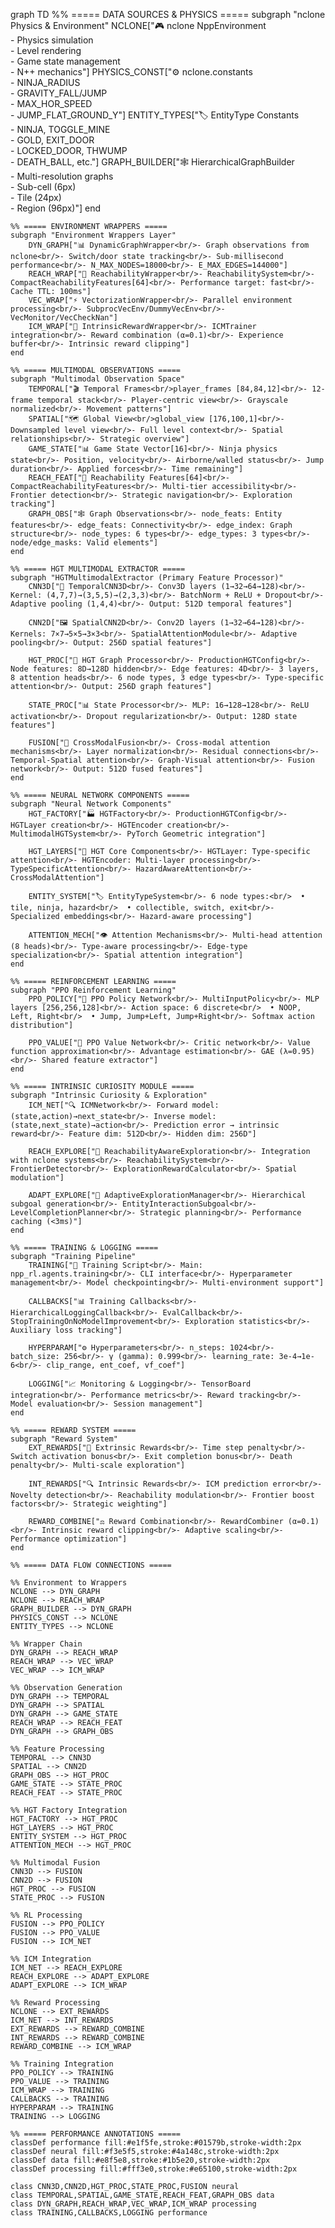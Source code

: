 graph TD
    %% ===== DATA SOURCES & PHYSICS =====
    subgraph "nclone Physics & Environment"
        NCLONE["🎮 nclone NppEnvironment<br/>- Physics simulation<br/>- Level rendering<br/>- Game state management<br/>- N++ mechanics"]
        PHYSICS_CONST["⚙️ nclone.constants<br/>- NINJA_RADIUS<br/>- GRAVITY_FALL/JUMP<br/>- MAX_HOR_SPEED<br/>- JUMP_FLAT_GROUND_Y"]
        ENTITY_TYPES["🏷️ EntityType Constants<br/>- NINJA, TOGGLE_MINE<br/>- GOLD, EXIT_DOOR<br/>- LOCKED_DOOR, THWUMP<br/>- DEATH_BALL, etc."]
        GRAPH_BUILDER["🕸️ HierarchicalGraphBuilder<br/>- Multi-resolution graphs<br/>- Sub-cell (6px)<br/>- Tile (24px)<br/>- Region (96px)"]
    end

    %% ===== ENVIRONMENT WRAPPERS =====
    subgraph "Environment Wrappers Layer"
        DYN_GRAPH["📊 DynamicGraphWrapper<br/>- Graph observations from nclone<br/>- Switch/door state tracking<br/>- Sub-millisecond performance<br/>- N_MAX_NODES=18000<br/>- E_MAX_EDGES=144000"]
        REACH_WRAP["🎯 ReachabilityWrapper<br/>- ReachabilitySystem<br/>- CompactReachabilityFeatures[64]<br/>- Performance target: fast<br/>- Cache TTL: 100ms"]
        VEC_WRAP["⚡ VectorizationWrapper<br/>- Parallel environment processing<br/>- SubprocVecEnv/DummyVecEnv<br/>- VecMonitor/VecCheckNan"]
        ICM_WRAP["🎁 IntrinsicRewardWrapper<br/>- ICMTrainer integration<br/>- Reward combination (α=0.1)<br/>- Experience buffer<br/>- Intrinsic reward clipping"]
    end

    %% ===== MULTIMODAL OBSERVATIONS =====
    subgraph "Multimodal Observation Space"
        TEMPORAL["🎬 Temporal Frames<br/>player_frames [84,84,12]<br/>- 12-frame temporal stack<br/>- Player-centric view<br/>- Grayscale normalized<br/>- Movement patterns"]
        SPATIAL["🗺️ Global View<br/>global_view [176,100,1]<br/>- Downsampled level view<br/>- Full level context<br/>- Spatial relationships<br/>- Strategic overview"]
        GAME_STATE["📊 Game State Vector[16]<br/>- Ninja physics state<br/>- Position, velocity<br/>- Airborne/walled status<br/>- Jump duration<br/>- Applied forces<br/>- Time remaining"]
        REACH_FEAT["🎯 Reachability Features[64]<br/>- CompactReachabilityFeatures<br/>- Multi-tier accessibility<br/>- Frontier detection<br/>- Strategic navigation<br/>- Exploration tracking"]
        GRAPH_OBS["🕸️ Graph Observations<br/>- node_feats: Entity features<br/>- edge_feats: Connectivity<br/>- edge_index: Graph structure<br/>- node_types: 6 types<br/>- edge_types: 3 types<br/>- node/edge_masks: Valid elements"]
    end

    %% ===== HGT MULTIMODAL EXTRACTOR =====
    subgraph "HGTMultimodalExtractor (Primary Feature Processor)"
        CNN3D["🎦 TemporalCNN3D<br/>- Conv3D layers (1→32→64→128)<br/>- Kernel: (4,7,7)→(3,5,5)→(2,3,3)<br/>- BatchNorm + ReLU + Dropout<br/>- Adaptive pooling (1,4,4)<br/>- Output: 512D temporal features"]
        
        CNN2D["🖼️ SpatialCNN2D<br/>- Conv2D layers (1→32→64→128)<br/>- Kernels: 7×7→5×5→3×3<br/>- SpatialAttentionModule<br/>- Adaptive pooling<br/>- Output: 256D spatial features"]
        
        HGT_PROC["🧠 HGT Graph Processor<br/>- ProductionHGTConfig<br/>- Node features: 8D→128D hidden<br/>- Edge features: 4D<br/>- 3 layers, 8 attention heads<br/>- 6 node types, 3 edge types<br/>- Type-specific attention<br/>- Output: 256D graph features"]
        
        STATE_PROC["📊 State Processor<br/>- MLP: 16→128→128<br/>- ReLU activation<br/>- Dropout regularization<br/>- Output: 128D state features"]
        
        FUSION["🔗 CrossModalFusion<br/>- Cross-modal attention mechanisms<br/>- Layer normalization<br/>- Residual connections<br/>- Temporal-Spatial attention<br/>- Graph-Visual attention<br/>- Fusion network<br/>- Output: 512D fused features"]
    end

    %% ===== NEURAL NETWORK COMPONENTS =====
    subgraph "Neural Network Components"
        HGT_FACTORY["🏭 HGTFactory<br/>- ProductionHGTConfig<br/>- HGTLayer creation<br/>- HGTEncoder creation<br/>- MultimodalHGTSystem<br/>- PyTorch Geometric integration"]
        
        HGT_LAYERS["🧩 HGT Core Components<br/>- HGTLayer: Type-specific attention<br/>- HGTEncoder: Multi-layer processing<br/>- TypeSpecificAttention<br/>- HazardAwareAttention<br/>- CrossModalAttention"]
        
        ENTITY_SYSTEM["🏷️ EntityTypeSystem<br/>- 6 node types:<br/>  • tile, ninja, hazard<br/>  • collectible, switch, exit<br/>- Specialized embeddings<br/>- Hazard-aware processing"]
        
        ATTENTION_MECH["👁️ Attention Mechanisms<br/>- Multi-head attention (8 heads)<br/>- Type-aware processing<br/>- Edge-type specialization<br/>- Spatial attention integration"]
    end

    %% ===== REINFORCEMENT LEARNING =====
    subgraph "PPO Reinforcement Learning"
        PPO_POLICY["🎯 PPO Policy Network<br/>- MultiInputPolicy<br/>- MLP layers [256,256,128]<br/>- Action space: 6 discrete<br/>  • NOOP, Left, Right<br/>  • Jump, Jump+Left, Jump+Right<br/>- Softmax action distribution"]
        
        PPO_VALUE["💎 PPO Value Network<br/>- Critic network<br/>- Value function approximation<br/>- Advantage estimation<br/>- GAE (λ=0.95)<br/>- Shared feature extractor"]
    end

    %% ===== INTRINSIC CURIOSITY MODULE =====
    subgraph "Intrinsic Curiosity & Exploration"
        ICM_NET["🔍 ICMNetwork<br/>- Forward model: (state,action)→next_state<br/>- Inverse model: (state,next_state)→action<br/>- Prediction error → intrinsic reward<br/>- Feature dim: 512D<br/>- Hidden dim: 256D"]
        
        REACH_EXPLORE["🎯 ReachabilityAwareExploration<br/>- Integration with nclone systems<br/>- ReachabilitySystem<br/>- FrontierDetector<br/>- ExplorationRewardCalculator<br/>- Spatial modulation"]
        
        ADAPT_EXPLORE["🧭 AdaptiveExplorationManager<br/>- Hierarchical subgoal generation<br/>- EntityInteractionSubgoal<br/>- LevelCompletionPlanner<br/>- Strategic planning<br/>- Performance caching (<3ms)"]
    end

    %% ===== TRAINING & LOGGING =====
    subgraph "Training Pipeline"
        TRAINING["🚀 Training Script<br/>- Main: npp_rl.agents.training<br/>- CLI interface<br/>- Hyperparameter management<br/>- Model checkpointing<br/>- Multi-environment support"]
        
        CALLBACKS["📊 Training Callbacks<br/>- HierarchicalLoggingCallback<br/>- EvalCallback<br/>- StopTrainingOnNoModelImprovement<br/>- Exploration statistics<br/>- Auxiliary loss tracking"]
        
        HYPERPARAM["⚙️ Hyperparameters<br/>- n_steps: 1024<br/>- batch_size: 256<br/>- γ (gamma): 0.999<br/>- learning_rate: 3e-4→1e-6<br/>- clip_range, ent_coef, vf_coef"]
        
        LOGGING["📈 Monitoring & Logging<br/>- TensorBoard integration<br/>- Performance metrics<br/>- Reward tracking<br/>- Model evaluation<br/>- Session management"]
    end

    %% ===== REWARD SYSTEM =====
    subgraph "Reward System"
        EXT_REWARDS["🎁 Extrinsic Rewards<br/>- Time step penalty<br/>- Switch activation bonus<br/>- Exit completion bonus<br/>- Death penalty<br/>- Multi-scale exploration"]
        
        INT_REWARDS["🔍 Intrinsic Rewards<br/>- ICM prediction error<br/>- Novelty detection<br/>- Reachability modulation<br/>- Frontier boost factors<br/>- Strategic weighting"]
        
        REWARD_COMBINE["⚖️ Reward Combination<br/>- RewardCombiner (α=0.1)<br/>- Intrinsic reward clipping<br/>- Adaptive scaling<br/>- Performance optimization"]
    end

    %% ===== DATA FLOW CONNECTIONS =====
    
    %% Environment to Wrappers
    NCLONE --> DYN_GRAPH
    NCLONE --> REACH_WRAP
    GRAPH_BUILDER --> DYN_GRAPH
    PHYSICS_CONST --> NCLONE
    ENTITY_TYPES --> NCLONE
    
    %% Wrapper Chain
    DYN_GRAPH --> REACH_WRAP
    REACH_WRAP --> VEC_WRAP
    VEC_WRAP --> ICM_WRAP
    
    %% Observation Generation
    DYN_GRAPH --> TEMPORAL
    DYN_GRAPH --> SPATIAL
    DYN_GRAPH --> GAME_STATE
    REACH_WRAP --> REACH_FEAT
    DYN_GRAPH --> GRAPH_OBS
    
    %% Feature Processing
    TEMPORAL --> CNN3D
    SPATIAL --> CNN2D
    GRAPH_OBS --> HGT_PROC
    GAME_STATE --> STATE_PROC
    REACH_FEAT --> STATE_PROC
    
    %% HGT Factory Integration
    HGT_FACTORY --> HGT_PROC
    HGT_LAYERS --> HGT_PROC
    ENTITY_SYSTEM --> HGT_PROC
    ATTENTION_MECH --> HGT_PROC
    
    %% Multimodal Fusion
    CNN3D --> FUSION
    CNN2D --> FUSION
    HGT_PROC --> FUSION
    STATE_PROC --> FUSION
    
    %% RL Processing
    FUSION --> PPO_POLICY
    FUSION --> PPO_VALUE
    FUSION --> ICM_NET
    
    %% ICM Integration
    ICM_NET --> REACH_EXPLORE
    REACH_EXPLORE --> ADAPT_EXPLORE
    ADAPT_EXPLORE --> ICM_WRAP
    
    %% Reward Processing
    NCLONE --> EXT_REWARDS
    ICM_NET --> INT_REWARDS
    EXT_REWARDS --> REWARD_COMBINE
    INT_REWARDS --> REWARD_COMBINE
    REWARD_COMBINE --> ICM_WRAP
    
    %% Training Integration
    PPO_POLICY --> TRAINING
    PPO_VALUE --> TRAINING
    ICM_WRAP --> TRAINING
    CALLBACKS --> TRAINING
    HYPERPARAM --> TRAINING
    TRAINING --> LOGGING

    %% ===== PERFORMANCE ANNOTATIONS =====
    classDef performance fill:#e1f5fe,stroke:#01579b,stroke-width:2px
    classDef neural fill:#f3e5f5,stroke:#4a148c,stroke-width:2px
    classDef data fill:#e8f5e8,stroke:#1b5e20,stroke-width:2px
    classDef processing fill:#fff3e0,stroke:#e65100,stroke-width:2px
    
    class CNN3D,CNN2D,HGT_PROC,STATE_PROC,FUSION neural
    class TEMPORAL,SPATIAL,GAME_STATE,REACH_FEAT,GRAPH_OBS data
    class DYN_GRAPH,REACH_WRAP,VEC_WRAP,ICM_WRAP processing
    class TRAINING,CALLBACKS,LOGGING performance

